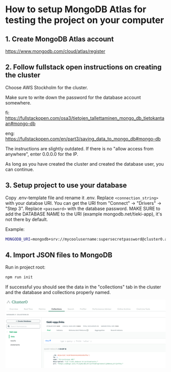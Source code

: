 # How to setup MongoDB Atlas for testing the project on your computer

## 1. Create MongoDB Atlas account

https://www.mongodb.com/cloud/atlas/register

## 2. Follow fullstack open instructions on creating the cluster

Choose AWS Stockholm for the cluster.

Make sure to write down the password for the database account somewhere.

fi: https://fullstackopen.com/osa3/tietojen_tallettaminen_mongo_db_tietokantaan#mongo-db

eng: https://fullstackopen.com/en/part3/saving_data_to_mongo_db#mongo-db

The instructions are slightly outdated. If there is no "allow access from anywhere", enter 0.0.0.0 for the IP.

As long as you have created the cluster and created the database user, you can continue.

## 3. Setup project to use your database

Copy .env-template file and rename it .env. Replace `<connection_string>` with your databse URI. You can get the URI from "Connect" -> "Drivers" -> "Step 3". Replace `<password>` with the database password. MAKE SURE to add the DATABASE NAME to the URI (example mongodb.net/tieki-app), it's not there by default.

Example:
```bash
MONGODB_URI=mongodb+srv://mycoolusername:supersecretpassword@cluster0.ahbnuse.mongodb.net/tieki-app?retryWrites=true&w=majority
```

## 4. Import JSON files to MongoDB

Run in project root:
```bash
npm run init
```

If successful you should see the data in the "collections" tab in the cluster and the database and collections properly named.

![Screenshot](./screenshots/mongodb_successful_config.png)
